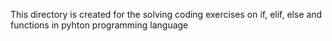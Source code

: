 This directory is created for the solving coding exercises on if, elif, else and functions in pyhton programming language
